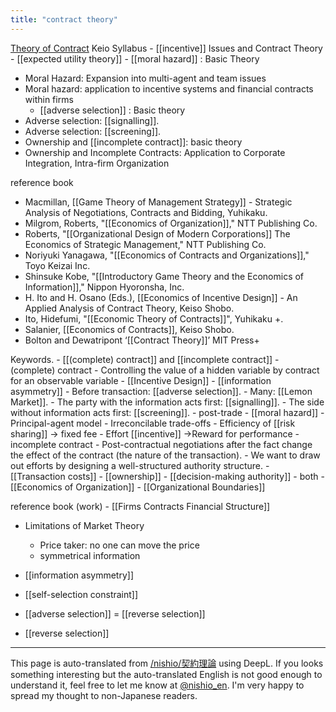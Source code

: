 ```yaml
---
title: "contract theory"
---
```



[Theory of Contract](http://www.gakuji.keio.ac.jp/mita/kei/lecture2006/lecture/mita/mit06_045.html) Keio Syllabus
    - [[incentive]] Issues and Contract Theory
    - [[expected utility theory]]
    - [[moral hazard]] : Basic Theory
- Moral Hazard: Expansion into multi-agent and team issues
- Moral hazard: application to incentive systems and financial contracts within firms
    - [[adverse selection]] : Basic theory
- Adverse selection: [[signalling]].
- Adverse selection: [[screening]].
- Ownership and [[incomplete contract]]: basic theory
- Ownership and Incomplete Contracts: Application to Corporate Integration, Intra-firm Organization

reference book
- Macmillan, [[Game Theory of Management Strategy]] - Strategic Analysis of Negotiations, Contracts and Bidding, Yuhikaku.
- Milgrom, Roberts, "[[Economics of Organization]]," NTT Publishing Co.
- Roberts, "[[Organizational Design of Modern Corporations]] The Economics of Strategic Management," NTT Publishing Co.
- Noriyuki Yanagawa, "[[Economics of Contracts and Organizations]]," Toyo Keizai Inc.
- Shinsuke Kobe, "[[Introductory Game Theory and the Economics of Information]]," Nippon Hyoronsha, Inc.
- H. Ito and H. Osano (Eds.), [[Economics of Incentive Design]] - An Applied Analysis of Contract Theory, Keiso Shobo.
- Ito, Hidefumi, "[[Economic Theory of Contracts]]", Yuhikaku +.
- Salanier, [[Economics of Contracts]], Keiso Shobo.
- Bolton and Dewatripont ‘[[Contract Theory]]’ MIT Press+

Keywords.
    - [[(complete) contract]] and [[incomplete contract]]
    - (complete) contract
        - Controlling the value of a hidden variable by contract for an observable variable
            - [[Incentive Design]]
            - [[information asymmetry]]
            - Before transaction: [[adverse selection]].
                - Many: [[Lemon Market]].
                - The party with the information acts first: [[signalling]].
                - The side without information acts first: [[screening]].
            - post-trade
                    - [[moral hazard]]
                    - Principal-agent model
                    - Irreconcilable trade-offs
                            - Efficiency of [[risk sharing]] → fixed fee
                        - Effort [[incentive]] →Reward for performance
    - incomplete contract
        - Post-contractual negotiations after the fact change the effect of the contract (the nature of the transaction).
        - We want to draw out efforts by designing a well-structured authority structure.
            - [[Transaction costs]]
            - [[ownership]]
            - [[decision-making authority]]
    - both
            - [[Economics of Organization]]
            - [[Organizational Boundaries]]



reference book (work)
    - [[Firms Contracts Financial Structure]]

- Limitations of Market Theory
    - Price taker: no one can move the price
    - symmetrical information

- [[information asymmetry]]
- [[self-selection constraint]]
- [[adverse selection]] = [[reverse selection]]
- [[reverse selection]]

---
This page is auto-translated from [/nishio/契約理論](https://scrapbox.io/nishio/契約理論) using DeepL. If you looks something interesting but the auto-translated English is not good enough to understand it, feel free to let me know at [@nishio_en](https://twitter.com/nishio_en). I'm very happy to spread my thought to non-Japanese readers.